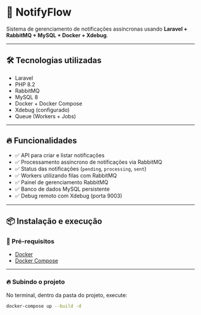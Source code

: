 # 🚀 NotifyFlow

Sistema de gerenciamento de notificações assíncronas usando **Laravel + RabbitMQ + MySQL + Docker + Xdebug**.

---

## 🛠️ Tecnologias utilizadas

- Laravel
- PHP 8.2
- RabbitMQ
- MySQL 8
- Docker + Docker Compose
- Xdebug (configurado)
- Queue (Workers + Jobs)

---

## 🔥 Funcionalidades

- ✅ API para criar e listar notificações
- ✅ Processamento assíncrono de notificações via RabbitMQ
- ✅ Status das notificações (`pending`, `processing`, `sent`)
- ✅ Workers utilizando filas com RabbitMQ
- ✅ Painel de gerenciamento RabbitMQ
- ✅ Banco de dados MySQL persistente
- ✅ Debug remoto com Xdebug (porta 9003)

---

## 📦 Instalação e execução

### 🚧 Pré-requisitos

- [Docker](https://www.docker.com/)
- [Docker Compose](https://docs.docker.com/compose/)

---

### 🔥 Subindo o projeto

No terminal, dentro da pasta do projeto, execute:

```bash
docker-compose up --build -d
